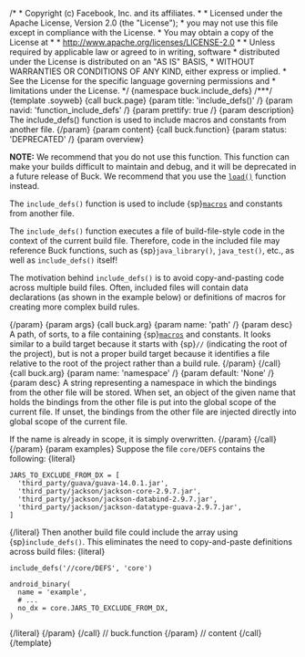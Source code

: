 /\* \* Copyright (c) Facebook, Inc. and its affiliates. \* \* Licensed
under the Apache License, Version 2.0 (the \"License\"); \* you may not
use this file except in compliance with the License. \* You may obtain a
copy of the License at \* \* http://www.apache.org/licenses/LICENSE-2.0
\* \* Unless required by applicable law or agreed to in writing,
software \* distributed under the License is distributed on an \"AS IS\"
BASIS, \* WITHOUT WARRANTIES OR CONDITIONS OF ANY KIND, either express
or implied. \* See the License for the specific language governing
permissions and \* limitations under the License. \*/ {namespace
buck.include_defs} /\*\*\*/ {template .soyweb} {call buck.page} {param
title: \'include_defs()\' /} {param navid: \'function_include_defs\' /}
{param prettify: true /} {param description} The include_defs() function
is used to include macros and constants from another file. {/param}
{param content} {call buck.function} {param status: \'DEPRECATED\' /}
{param overview}

**NOTE:** We recommend that you do not use this function. This function
can make your builds difficult to maintain and debug, and it will be
deprecated in a future release of Buck. We recommend that you use the
[`load()`](%7BROOT%7Dfunction/load.html) function instead.

The `include_defs()` function is used to include
{sp}[`macros`](%7BROOT%7Dextending/macros.html) and constants from
another file.

The `include_defs()` function executes a file of build-file-style code
in the context of the current build file. Therefore, code in the
included file may reference Buck functions, such as
{sp}`java_library()`, `java_test()`, etc., as well as `include_defs()`
itself!

The motivation behind `include_defs()` is to avoid copy-and-pasting code
across multiple build files. Often, included files will contain data
declarations (as shown in the example below) or definitions of macros
for creating more complex build rules.

{/param} {param args} {call buck.arg} {param name: \'path\' /} {param
desc} A path, of sorts, to a file containing
{sp}[`macros`](%7BROOT%7Dextending/macros.html) and constants. It looks
similar to a build target because it starts with {sp}`//` (indicating
the root of the project), but is not a proper build target because it
identifies a file relative to the root of the project rather than a
build rule. {/param} {/call} {call buck.arg} {param name: \'namespace\'
/} {param default: \'None\' /} {param desc} A string representing a
namespace in which the bindings from the other file will be stored. When
set, an object of the given name that holds the bindings from the other
file is put into the global scope of the current file. If unset, the
bindings from the other file are injected directly into global scope of
the current file.

If the name is already in scope, it is simply overwritten. {/param}
{/call} {/param} {param examples} Suppose the file `core/DEFS` contains
the following: {literal}

``` {.prettyprint .lang-py}
JARS_TO_EXCLUDE_FROM_DX = [
  'third_party/guava/guava-14.0.1.jar',
  'third_party/jackson/jackson-core-2.9.7.jar',
  'third_party/jackson/jackson-databind-2.9.7.jar',
  'third_party/jackson/jackson-datatype-guava-2.9.7.jar',
]
```

{/literal} Then another build file could include the array using
{sp}`include_defs()`. This eliminates the need to copy-and-paste
definitions across build files: {literal}

``` {.prettyprint .lang-py}
include_defs('//core/DEFS', 'core')

android_binary(
  name = 'example',
  # ...
  no_dx = core.JARS_TO_EXCLUDE_FROM_DX,
)
```

{/literal} {/param} {/call} // buck.function {/param} // content {/call}
{/template}
